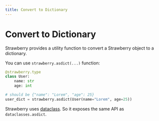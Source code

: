 ```yaml
---
title: Convert to Dictionary
---
```


# Convert to Dictionary

Strawberry provides a utility function to convert a Strawberry object to a dictionary.

You can use `strawberry.asdict(...)` function:

```python
@strawberry.type
class User:
    name: str
    age: int

# should be {"name": "Lorem", "age": 25}
user_dict = strawberry.asdict(User(name="Lorem", age=25))
```

Strawberry uses [dataclass][dataclass]. So it exposes the same API as `dataclasses.asdict`.

[dataclass]: https://docs.python.org/3/library/dataclasses.html
